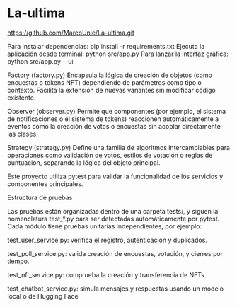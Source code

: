# La-ultima
https://github.com/MarcoUnie/La-ultima.git

Para instalar dependencias:
pip install -r requirements.txt
Ejecuta la aplicación desde terminal:
python src/app.py
Para lanzar la interfaz gráfica:
python src/app.py --ui

Factory (factory.py)
Encapsula la lógica de creación de objetos (como encuestas o tokens NFT) dependiendo de parámetros como tipo o contexto. Facilita la extensión de nuevas variantes sin modificar código existente.

Observer (observer.py)
Permite que componentes (por ejemplo, el sistema de notificaciones o el sistema de tokens) reaccionen automáticamente a eventos como la creación de votos o encuestas sin acoplar directamente las clases.

Strategy (strategy.py)
Define una familia de algoritmos intercambiables para operaciones como validación de votos, estilos de votación o reglas de puntuación, separando la lógica del objeto principal.

Este proyecto utiliza pytest para validar la funcionalidad de los servicios y componentes principales.

Estructura de pruebas

Las pruebas están organizadas dentro de una carpeta tests/, y siguen la nomenclatura test_*.py para ser detectadas automáticamente por pytest. Cada módulo tiene pruebas unitarias independientes, por ejemplo:

test_user_service.py: verifica el registro, autenticación y duplicados.

test_poll_service.py: valida creación de encuestas, votación, y cierres por tiempo.

test_nft_service.py: comprueba la creación y transferencia de NFTs.

test_chatbot_service.py: simula mensajes y respuestas usando un modelo local o de Hugging Face
